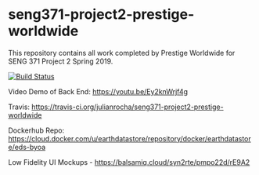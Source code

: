 # seng371-project2-prestige-worldwide
This repository contains all work completed by Prestige Worldwide for SENG 371 Project 2 Spring 2019.

[![Build Status](https://travis-ci.org/julianrocha/seng371-project2-prestige-worldwide.svg?branch=master)](https://travis-ci.org/julianrocha/seng371-project2-prestige-worldwide)

Video Demo of Back End: https://youtu.be/Ey2knWrjf4g

Travis: https://travis-ci.org/julianrocha/seng371-project2-prestige-worldwide

Dockerhub Repo: https://cloud.docker.com/u/earthdatastore/repository/docker/earthdatastore/eds-byoa

Low Fidelity UI Mockups - https://balsamiq.cloud/syn2rte/pmpo22d/rE9A2
